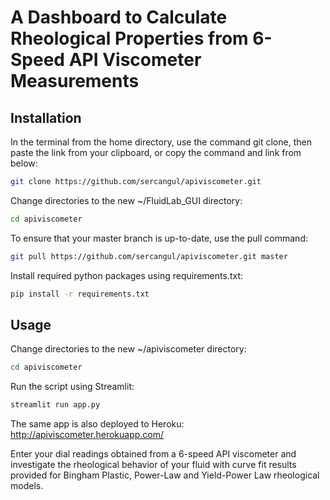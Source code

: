 # A Dashboard to Calculate Rheological Properties from 6-Speed API Viscometer Measurements

## Installation

In the  terminal from the home directory, use the command git clone, then paste the link from your clipboard, or copy the command and link from below:

```bash
git clone https://github.com/sercangul/apiviscometer.git
```

Change directories to the new ~/FluidLab_GUI directory:

```bash
cd apiviscometer
```

To ensure that your master branch is up-to-date, use the pull command:

```bash
git pull https://github.com/sercangul/apiviscometer.git master
```

Install required python packages using requirements.txt:

```bash
pip install -r requirements.txt
```

## Usage

Change directories to the new ~/apiviscometer directory:

```bash
cd apiviscometer
```

Run the script using Streamlit:

```bash
streamlit run app.py
```

The same app is also deployed to Heroku: http://apiviscometer.herokuapp.com/

Enter your dial readings obtained from a 6-speed API viscometer and investigate the rheological behavior of your fluid with curve fit results provided for Bingham Plastic, Power-Law and Yield-Power Law rheological models.

